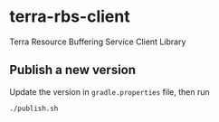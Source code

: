 # terra-rbs-client
Terra Resource Buffering Service Client Library
## Publish a new version
Update the version in `gradle.properties` file, then run
```
./publish.sh
```